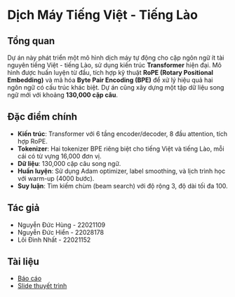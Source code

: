 # Dịch Máy Tiếng Việt - Tiếng Lào

## Tổng quan
Dự án này phát triển một mô hình dịch máy tự động cho cặp ngôn ngữ ít tài nguyên tiếng Việt - tiếng Lào, sử dụng kiến trúc **Transformer** hiện đại. Mô hình được huấn luyện từ đầu, tích hợp kỹ thuật **RoPE (Rotary Positional Embedding)** và mã hóa **Byte Pair Encoding (BPE)** để xử lý hiệu quả hai ngôn ngữ có cấu trúc khác biệt. Dự án cũng xây dựng một tập dữ liệu song ngữ mới với khoảng **130,000 cặp câu**.

## Đặc điểm chính
* **Kiến trúc**: Transformer với 6 tầng encoder/decoder, 8 đầu attention, tích hợp RoPE.
* **Tokenizer**: Hai tokenizer BPE riêng biệt cho tiếng Việt và tiếng Lào, mỗi cái có từ vựng 16,000 đơn vị.
* **Dữ liệu**: 130,000 cặp câu song ngữ.
* **Huấn luyện**: Sử dụng Adam optimizer, label smoothing, và lịch trình học với warm-up (4000 bước).
* **Suy luận**: Tìm kiếm chùm (beam search) với độ rộng 3, độ dài tối đa 100.

## Tác giả
* Nguyễn Đức Hùng - 22021109
* Nguyễn Đức Hiển - 22028178
* Lôi Đình Nhất - 22021152

## Tài liệu
* [Báo cáo](https://drive.google.com/drive/folders/1du16xlovkIvloEw7wQ22yjT2rCyITD8x?usp=sharing)
* [Slide thuyết trình](https://www.canva.com/design/DAGnhkYiOSU/mi4HAWkivL9K3BI1ATcZxw/edit?utm_content=DAGnhkYiOSU&utm_campaign=designshare&utm_medium=link2&utm_source=sharebutton)
